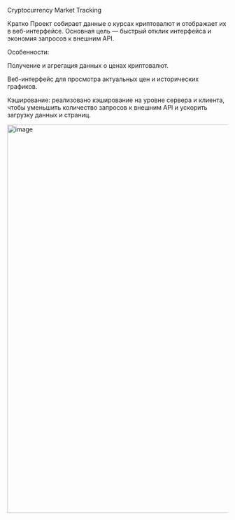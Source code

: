 Cryptocurrency Market Tracking

Кратко
Проект собирает данные о курсах криптовалют и отображает их в веб-интерфейсе. Основная цель — быстрый отклик интерфейса и экономия запросов к внешним API.

Особенности:

  Получение и агрегация данных о ценах криптовалют.
  
  Веб-интерфейс для просмотра актуальных цен и исторических графиков.
  
  Кэширование: реализовано кэширование на уровне сервера и клиента, чтобы уменьшить количество запросов к внешним API и ускорить загрузку данных и страниц.
  

<img width="1692" height="889" alt="image" src="https://github.com/user-attachments/assets/b0a2e10c-8bf3-4af5-b418-2cbe145d5278" />
